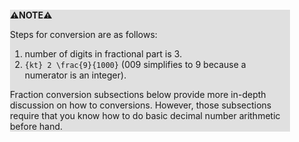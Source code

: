 <div style="margin:2em; background-color: #e0e0e0;">

<strong>⚠️NOTE️️️⚠️</strong>

Steps for conversion are as follows:

 1. number of digits in fractional part is 3.
 2. `{kt} 2 \frac{9}{1000}` (009 simplifies to 9 because a numerator is an integer).

Fraction conversion subsections below provide more in-depth discussion on how to conversions. However, those subsections require that you know how to do basic decimal number arithmetic before hand.
</div>

